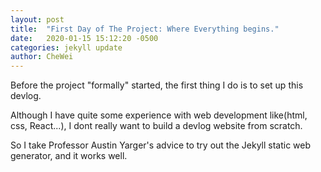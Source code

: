 ```yaml
---
layout: post
title:  "First Day of The Project: Where Everything begins."
date:   2020-01-15 15:12:20 -0500
categories: jekyll update
author: CheWei
---
```

Before the project "formally" started, the first thing I do is to set up this devlog.

Although I have quite some experience with web development like(html, css, React...), I dont really want to build a devlog website from scratch.

So I take Professor Austin Yarger's advice to try out the Jekyll static web generator, and it works well.